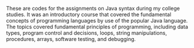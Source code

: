 These are codes for the assignments on Java syntax during my college studies. It was an introductory course that covered the fundamental concepts of programming languages by use of the popular Java language. The topics covered fundamental principles of programming, including data types, program control and decisions, loops, string manipulations, procedures, arrays, software testing, and debugging.
